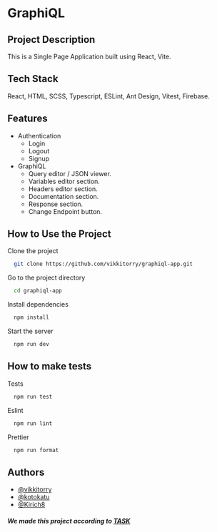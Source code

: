# GraphiQL

## Project Description

This is a Single Page Application built using React, Vite.

## Tech Stack

React, HTML, SCSS, Typescript, ESLint, Ant Design, Vitest, Firebase.

## Features

- Authentication
  - Login
  - Logout
  - Signup
- GraphiQL
  - Query editor / JSON viewer.
  - Variables editor section.
  - Headers editor section.
  - Documentation section.
  - Response section.
  - Change Endpoint button.

## How to Use the Project

Clone the project

```bash
  git clone https://github.com/vikkitorry/graphiql-app.git
```

Go to the project directory

```bash
  cd graphiql-app
```

Install dependencies

```bash
  npm install
```

Start the server

```bash
  npm run dev
```

## How to make tests

Tests

```bash
  npm run test
```

Eslint

```bash
  npm run lint
```

Prettier

```bash
  npm run format
```

## Authors

- [@vikkitorry](https://github.com/vikkitorry)
- [@kotokatu](https://github.com/kotokatu)
- [@Kirich8](https://github.com/Kirich8)

##### We made this project according to [TASK](https://github.com/rolling-scopes-school/tasks/blob/master/react/modules/graphiql.md)
